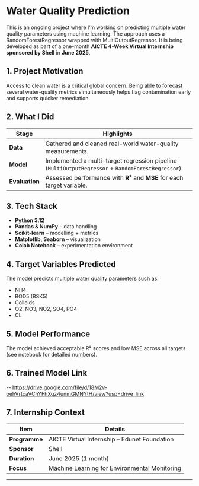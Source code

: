 # Water Quality Prediction 

This is an ongoing project where I’m working on predicting multiple water quality parameters using machine learning. The approach uses a RandomForestRegressor wrapped with MultiOutputRegressor. It is being developed as part of a one-month **AICTE 4-Week Virtual Internship sponsored by Shell** in **June 2025**.



## 1. Project Motivation

Access to clean water is a critical global concern. Being able to forecast several water-quality metrics simultaneously helps flag contamination early and supports quicker remediation.



## 2. What I Did

| Stage          | Highlights                                                                                         |
| -------------- | -------------------------------------------------------------------------------------------------- |
| **Data**       | Gathered and cleaned real-world water-quality measurements.                                        |
| **Model**      | Implemented a multi-target regression pipeline (`MultiOutputRegressor` + `RandomForestRegressor`). |
| **Evaluation** | Assessed performance with **R²** and **MSE** for each target variable.                             |


## 3. Tech Stack

- **Python 3.12**
- **Pandas & NumPy** – data handling
- **Scikit-learn** – modelling + metrics
- **Matplotlib, Seaborn** – visualization
- **Colab Notebook** – experimentation environment



## 4. Target Variables Predicted

The model predicts multiple water quality parameters such as:

- NH4
- BOD5 (BSK5)
- Colloids
- O2, NO3, NO2, SO4, PO4 
- CL


## 5. Model Performance

The model achieved acceptable R² scores and low MSE across all targets (see notebook for detailed numbers).


## 6. Trained Model Link

-- https://drive.google.com/file/d/18M2v-oehVrtcaVChYFhXqz4unmGMNYtH/view?usp=drive_link


## 7. Internship Context

| Item          | Details                                       |
| ------------- | --------------------------------------------- |
| **Programme** | AICTE Virtual Internship – Edunet Foundation  |
| **Sponsor**   | Shell                                         |
| **Duration**  | June 2025 (1 month)                           |
| **Focus**     | Machine Learning for Environmental Monitoring |

---
